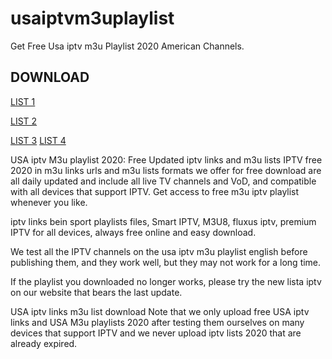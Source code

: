 # usaiptvm3uplaylist
Get Free Usa iptv m3u Playlist 2020 American Channels.

## DOWNLOAD

[LIST 1](https://www.up-4ever.org/2l2pflxb0qah)

[LIST 2](https://www.up-4ever.org/e48uycsgy2bn)

[LIST 3](https://www.up-4ever.org/ny06xbjtqyw6)
[LIST 4](https://www.dailyplaylistiptv.com)


USA iptv M3u playlist 2020: Free Updated iptv links and m3u lists
IPTV free 2020 in m3u links urls and m3u lists formats we offer for free download are all daily updated and include all live TV channels and VoD, and compatible with all devices that support IPTV. Get access to free m3u iptv playlist whenever you like.

iptv links bein sport playlists files, Smart IPTV, M3U8, fluxus iptv, premium IPTV for all devices, always free online and easy download.

We test all the IPTV channels on the usa iptv m3u playlist english before publishing them, and they work well, but they may not work for a long time.

If the playlist you downloaded no longer works, please try the new lista iptv on our website that bears the last update.

USA iptv links m3u list download
Note that we only upload free USA iptv links and USA M3u playlists 2020 after testing them ourselves on many devices that support IPTV and we never upload iptv lists 2020 that are already expired.
